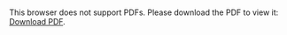 <object data="christ-in-song/CIS1908pdfs/066.pdf" type="application/pdf" width="100%" height="1024px">
    <embed src="christ-in-song/CIS1908pdfs/066.pdf">
        <p>This browser does not support PDFs. Please download the PDF to view it: <a href="christ-in-song/CIS1908pdfs/066.pdf">Download PDF</a>.</p>
    </embed>
</object>
